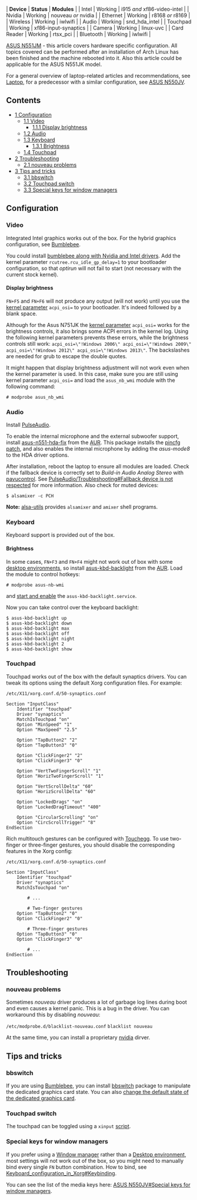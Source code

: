 | **Device** | **Status** | **Modules** |
| Intel | Working | i915 *and* xf86-video-intel |
| Nvidia | Working | nouveau *or* nvidia |
| Ethernet | Working | r8168 *or* r8169 |
| Wireless | Working | iwlwifi |
| Audio | Working | snd_hda_intel |
| Touchpad | Working | xf86-input-synaptics |
| Camera | Working | linux-uvc |
| Card Reader | Working | rtsx_pci |
| Bluetooth | Working | iwlwifi |

[ASUS N551JM](http://www.asus.com/Notebooks_Ultrabooks/N551JM/specifications/) - this article covers hardware specific configuration. All topics covered can be performed after an installation of Arch Linux has been finished and the machine rebooted into it. Also this article could be applicable for the ASUS N551JK model.

For a general overview of laptop-related articles and recommendations, see [Laptop](/index.php/Laptop "Laptop"), for a predecessor with a similar configuration, see [ASUS N550JV](/index.php/ASUS_N550JV "ASUS N550JV").

## Contents

*   [1 Configuration](#Configuration)
    *   [1.1 Video](#Video)
        *   [1.1.1 Display brightness](#Display_brightness)
    *   [1.2 Audio](#Audio)
    *   [1.3 Keyboard](#Keyboard)
        *   [1.3.1 Brightness](#Brightness)
    *   [1.4 Touchpad](#Touchpad)
*   [2 Troubleshooting](#Troubleshooting)
    *   [2.1 nouveau problems](#nouveau_problems)
*   [3 Tips and tricks](#Tips_and_tricks)
    *   [3.1 bbswitch](#bbswitch)
    *   [3.2 Touchpad switch](#Touchpad_switch)
    *   [3.3 Special keys for window managers](#Special_keys_for_window_managers)

## Configuration

### Video

Integrated Intel graphics works out of the box. For the hybrid graphics configuration, see [Bumblebee](/index.php/Bumblebee "Bumblebee").

You could install [bumblebee along with Nvidia and Intel drivers](/index.php/Bumblebee#Installing_Bumblebee_with_Intel.2FNVIDIA "Bumblebee"). Add the kernel parameter `rcutree.rcu_idle_gp_delay=1` to your bootloader configuration, so that *optirun* will not fail to start (not necessary with the current stock kernel).

#### Display brightness

`FN+F5` and `FN+F6` will not produce any output (will not work) until you use the [kernel parameter](/index.php/Kernel_parameter "Kernel parameter") `acpi_osi=` to your bootloader. It's indeed followed by a blank space.

Although for the Asus N751JK the [kernel parameter](/index.php/Kernel_parameter "Kernel parameter") `acpi_osi=` works for the brightness controls, it also brings some ACPI errors in the kernel log. Using the following kernel parameters prevents these errors, while the brightness controls still work: `acpi_osi=\"!Windows 2006\" acpi_osi=\"!Windows 2009\" acpi_osi=\"!Windows 2012\" acpi_osi=\"!Windows 2013\"`. The backslashes are needed for grub to escape the double quotes.

It might happen that display brightness adjustment will not work even when the kernel parameter is used. In this case, make sure you are still using kernel parameter `acpi_osi=` and load the `asus_nb_wmi` module with the following command:

```
# modprobe asus_nb_wmi

```

### Audio

Install [PulseAudio](/index.php/PulseAudio "PulseAudio").

To enable the internal microphone and the external subwoofer support, install [asus-n551-hda-fix](https://aur.archlinux.org/packages/asus-n551-hda-fix/) from the [AUR](/index.php/AUR "AUR"). This package installs the [pincfg patch](https://bugs.launchpad.net/ubuntu/+source/alsa-tools/+bug/1405691), and also enables the internal microphone by adding the *asus-mode8* to the HDA driver options.

After installation, reboot the laptop to ensure all modules are loaded. Check if the fallback device is correctly set to *Build-in Audio Analog Stereo* with [pavucontrol](https://www.archlinux.org/packages/?name=pavucontrol). See [PulseAudio/Troubleshooting#Fallback device is not respected](/index.php/PulseAudio/Troubleshooting#Fallback_device_is_not_respected "PulseAudio/Troubleshooting") for more information. Also check for muted devices:

```
$ alsamixer -c PCH

```

**Note:** [alsa-utils](https://www.archlinux.org/packages/?name=alsa-utils) provides `alsamixer` and `amixer` shell programs.

### Keyboard

Keyboard support is provided out of the box.

#### Brightness

In some cases, `FN+F3` and `FN+F4` might not work out of box with some [desktop environments](/index.php/Desktop_environments "Desktop environments"), so install [asus-kbd-backlight](https://aur.archlinux.org/packages/asus-kbd-backlight/) from the [AUR](/index.php/AUR "AUR"). Load the module to control hotkeys:

```
# modprobe asus-nb-wmi

```

and [start and enable](/index.php/Enable "Enable") the `asus-kbd-backlight.service`.

Now you can take control over the keyboard backlight:

```
$ asus-kbd-backlight up
$ asus-kbd-backlight down
$ asus-kbd-backlight max
$ asus-kbd-backlight off
$ asus-kbd-backlight night
$ asus-kbd-backlight 2
$ asus-kbd-backlight show

```

### Touchpad

Touchpad works out of the box with the default synaptics drivers. You can tweak its options using the default Xorg configuration files. For example:

 `/etc/X11/xorg.conf.d/50-synaptics.conf` 
```
Section "InputClass"
    Identifier "touchpad"
    Driver "synaptics"
    MatchIsTouchpad "on"
	Option "MinSpeed" "1"
	Option "MaxSpeed" "2.5"

	Option "TapButton2" "2"
	Option "TapButton3" "0"

	Option "ClickFinger2" "2"
	Option "ClickFinger3" "0"

	Option "VertTwoFingerScroll" "1"
	Option "HorizTwoFingerScroll" "1"

	Option "VertScrollDelta" "60"
	Option "HorizScrollDelta" "60"

	Option "LockedDrags" "on"
	Option "LockedDragTimeout" "400"

	Option "CircularScrolling" "on"
	Option "CircScrollTrigger" "8"
EndSection
```

Rich multitouch gestures can be configured with [Touchegg](/index.php/Touchegg "Touchegg"). To use two-finger or three-finger gestures, you should disable the corresponding features in the Xorg config:

 `/etc/X11/xorg.conf.d/50-synaptics.conf` 
```
Section "InputClass"
    Identifier "touchpad"
    Driver "synaptics"
    MatchIsTouchpad "on"

        # ...

        # Two-finger gestures
	Option "TapButton2" "0"
	Option "ClickFinger2" "0"

        # Three-finger gestures
	Option "TapButton3" "0"
	Option "ClickFinger3" "0"

        # ...
EndSection
```

## Troubleshooting

### nouveau problems

Sometimes *nouveau* driver produces a lot of garbage log lines during boot and even causes a kernel panic. This is a bug in the driver. You can workaround this by disabling *nouveau*:

 `/etc/modprobe.d/blacklist-nouveau.conf`  `blacklist nouveau` 

At the same time, you can install a proprietary [nvidia](https://www.archlinux.org/packages/?name=nvidia) dirver.

## Tips and tricks

### bbswitch

If you are using [Bumblebee](/index.php/Bumblebee "Bumblebee"), you can install [bbswitch](https://www.archlinux.org/packages/?name=bbswitch) package to manipulate the dedicated graphics card state. You can also [change the default state of the dedicated graphics card](/index.php/Bumblebee#Default_power_state_of_NVIDIA_card_using_bbswitch "Bumblebee").

### Touchpad switch

The touchpad can be toggled using a `xinput` [script](/index.php/Touchpad_Synaptics#Software_toggle "Touchpad Synaptics").

### Special keys for window managers

If you prefer using a [Window manager](/index.php/Window_manager "Window manager") rather than a [Desktop environment](/index.php/Desktop_environment "Desktop environment"), most settings will not work out of the box, so you might need to manually bind every single `FN` button combination. How to bind, see [Keyboard_configuration_in_Xorg#Keybinding](/index.php/Keyboard_configuration_in_Xorg#Keybinding "Keyboard configuration in Xorg").

You can see the list of the media keys here: [ASUS N550JV#Special keys for window managers](/index.php/ASUS_N550JV#Special_keys_for_window_managers "ASUS N550JV").
